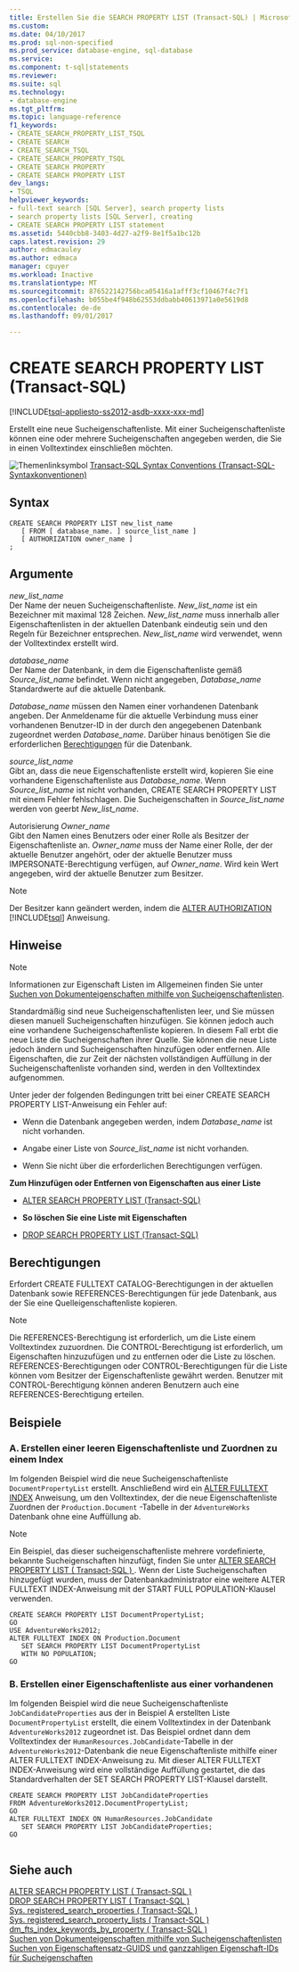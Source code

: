 ```yaml
---
title: Erstellen Sie die SEARCH PROPERTY LIST (Transact-SQL) | Microsoft Docs
ms.custom: 
ms.date: 04/10/2017
ms.prod: sql-non-specified
ms.prod_service: database-engine, sql-database
ms.service: 
ms.component: t-sql|statements
ms.reviewer: 
ms.suite: sql
ms.technology:
- database-engine
ms.tgt_pltfrm: 
ms.topic: language-reference
f1_keywords:
- CREATE_SEARCH_PROPERTY_LIST_TSQL
- CREATE SEARCH
- CREATE_SEARCH_TSQL
- CREATE_SEARCH_PROPERTY_TSQL
- CREATE SEARCH PROPERTY
- CREATE SEARCH PROPERTY LIST
dev_langs:
- TSQL
helpviewer_keywords:
- full-text search [SQL Server], search property lists
- search property lists [SQL Server], creating
- CREATE SEARCH PROPERTY LIST statement
ms.assetid: 5440cbb8-3403-4d27-a2f9-8e1f5a1bc12b
caps.latest.revision: 29
author: edmacauley
ms.author: edmaca
manager: cguyer
ms.workload: Inactive
ms.translationtype: MT
ms.sourcegitcommit: 876522142756bca05416a1afff3cf10467f4c7f1
ms.openlocfilehash: b055be4f948b62553ddbabb40613971a0e5619d8
ms.contentlocale: de-de
ms.lasthandoff: 09/01/2017

---
```

# <a name="create-search-property-list-transact-sql"></a>CREATE SEARCH PROPERTY LIST (Transact-SQL)
[!INCLUDE[tsql-appliesto-ss2012-asdb-xxxx-xxx-md](../../includes/tsql-appliesto-ss2012-asdb-xxxx-xxx-md.md)]

  Erstellt eine neue Sucheigenschaftenliste. Mit einer Sucheigenschaftenliste können eine oder mehrere Sucheigenschaften angegeben werden, die Sie in einen Volltextindex einschließen möchten.  
  
 ![Themenlinksymbol](../../database-engine/configure-windows/media/topic-link.gif "Topic link icon") [Transact-SQL Syntax Conventions (Transact-SQL-Syntaxkonventionen)](../../t-sql/language-elements/transact-sql-syntax-conventions-transact-sql.md)  
  
## <a name="syntax"></a>Syntax  
  
```  
CREATE SEARCH PROPERTY LIST new_list_name  
   [ FROM [ database_name. ] source_list_name ]  
   [ AUTHORIZATION owner_name ]  
;  
```  
  
## <a name="arguments"></a>Argumente  
 *new_list_name*  
 Der Name der neuen Sucheigenschaftenliste. *New_list_name* ist ein Bezeichner mit maximal 128 Zeichen. *New_list_name* muss innerhalb aller Eigenschaftenlisten in der aktuellen Datenbank eindeutig sein und den Regeln für Bezeichner entsprechen. *New_list_name* wird verwendet, wenn der Volltextindex erstellt wird.  
  
 *database_name*  
 Der Name der Datenbank, in dem die Eigenschaftenliste gemäß *Source_list_name* befindet. Wenn nicht angegeben, *Database_name* Standardwerte auf die aktuelle Datenbank.  
  
 *Database_name* müssen den Namen einer vorhandenen Datenbank angeben. Der Anmeldename für die aktuelle Verbindung muss einer vorhandenen Benutzer-ID in der durch den angegebenen Datenbank zugeordnet werden *Database_name*. Darüber hinaus benötigen Sie die erforderlichen [Berechtigungen](#Permissions) für die Datenbank.  
  
 *source_list_name*  
 Gibt an, dass die neue Eigenschaftenliste erstellt wird, kopieren Sie eine vorhandene Eigenschaftenliste aus *Database_name*. Wenn *Source_list_name* ist nicht vorhanden, CREATE SEARCH PROPERTY LIST mit einem Fehler fehlschlagen. Die Sucheigenschaften in *Source_list_name* werden von geerbt *New_list_name*.  
  
 Autorisierung *Owner_name*  
 Gibt den Namen eines Benutzers oder einer Rolle als Besitzer der Eigenschaftenliste an. *Owner_name* muss der Name einer Rolle, der der aktuelle Benutzer angehört, oder der aktuelle Benutzer muss IMPERSONATE-Berechtigung verfügen, auf *Owner_name*. Wird kein Wert angegeben, wird der aktuelle Benutzer zum Besitzer.  
  
> [!NOTE]  
>  Der Besitzer kann geändert werden, indem die [ALTER AUTHORIZATION](../../t-sql/statements/alter-authorization-transact-sql.md) [!INCLUDE[tsql](../../includes/tsql-md.md)] Anweisung.  
  
## <a name="remarks"></a>Hinweise  
  
> [!NOTE]  
>  Informationen zur Eigenschaft Listen im Allgemeinen finden Sie unter [Suchen von Dokumenteigenschaften mithilfe von Sucheigenschaftenlisten](../../relational-databases/search/search-document-properties-with-search-property-lists.md).  
  
 Standardmäßig sind neue Sucheigenschaftenlisten leer, und Sie müssen diesen manuell Sucheigenschaften hinzufügen. Sie können jedoch auch eine vorhandene Sucheigenschaftenliste kopieren. In diesem Fall erbt die neue Liste die Sucheigenschaften ihrer Quelle. Sie können die neue Liste jedoch ändern und Sucheigenschaften hinzufügen oder entfernen. Alle Eigenschaften, die zur Zeit der nächsten vollständigen Auffüllung in der Sucheigenschaftenliste vorhanden sind, werden in den Volltextindex aufgenommen.  
  
 Unter jeder der folgenden Bedingungen tritt bei einer CREATE SEARCH PROPERTY LIST-Anweisung ein Fehler auf:  
  
-   Wenn die Datenbank angegeben werden, indem *Database_name* ist nicht vorhanden.  
  
-   Angabe einer Liste von *Source_list_name* ist nicht vorhanden.  
  
-   Wenn Sie nicht über die erforderlichen Berechtigungen verfügen.  
  
 **Zum Hinzufügen oder Entfernen von Eigenschaften aus einer Liste**  
  
-   [ALTER SEARCH PROPERTY LIST &#40;Transact-SQL&#41;](../../t-sql/statements/alter-search-property-list-transact-sql.md)  
  
-   **So löschen Sie eine Liste mit Eigenschaften**  
  
-   [DROP SEARCH PROPERTY LIST &#40;Transact-SQL&#41;](../../t-sql/statements/drop-search-property-list-transact-sql.md)  
  
##  <a name="Permissions"></a> Berechtigungen  
 Erfordert CREATE FULLTEXT CATALOG-Berechtigungen in der aktuellen Datenbank sowie REFERENCES-Berechtigungen für jede Datenbank, aus der Sie eine Quelleigenschaftenliste kopieren.  
  
> [!NOTE]  
>  Die REFERENCES-Berechtigung ist erforderlich, um die Liste einem Volltextindex zuzuordnen. Die CONTROL-Berechtigung ist erforderlich, um Eigenschaften hinzuzufügen und zu entfernen oder die Liste zu löschen. REFERENCES-Berechtigungen oder CONTROL-Berechtigungen für die Liste können vom Besitzer der Eigenschaftenliste gewährt werden. Benutzer mit CONTROL-Berechtigung können anderen Benutzern auch eine REFERENCES-Berechtigung erteilen.  
  
## <a name="examples"></a>Beispiele  
  
### <a name="a-creating-an-empty-property-list-and-associating-it-with-an-index"></a>A. Erstellen einer leeren Eigenschaftenliste und Zuordnen zu einem Index  
 Im folgenden Beispiel wird die neue Sucheigenschaftenliste `DocumentPropertyList` erstellt. Anschließend wird ein [ALTER FULLTEXT INDEX](../../t-sql/statements/alter-fulltext-index-transact-sql.md) Anweisung, um den Volltextindex, der die neue Eigenschaftenliste Zuordnen der `Production.Document` -Tabelle in der `AdventureWorks` Datenbank ohne eine Auffüllung ab.  
  
> [!NOTE]  
>  Ein Beispiel, das dieser sucheigenschaftenliste mehrere vordefinierte, bekannte Sucheigenschaften hinzufügt, finden Sie unter [ALTER SEARCH PROPERTY LIST &#40; Transact-SQL &#41; ](../../t-sql/statements/alter-search-property-list-transact-sql.md). Wenn der Liste Sucheigenschaften hinzugefügt wurden, muss der Datenbankadministrator eine weitere ALTER FULLTEXT INDEX-Anweisung mit der START FULL POPULATION-Klausel verwenden.  
  
```  
CREATE SEARCH PROPERTY LIST DocumentPropertyList;  
GO  
USE AdventureWorks2012;  
ALTER FULLTEXT INDEX ON Production.Document   
   SET SEARCH PROPERTY LIST DocumentPropertyList  
   WITH NO POPULATION;   
GO   
```  
  
### <a name="b-creating-a-property-list-from-an-existing-one"></a>B. Erstellen einer Eigenschaftenliste aus einer vorhandenen  
 Im folgenden Beispiel wird die neue Sucheigenschaftenliste `JobCandidateProperties` aus der in Beispiel A erstellten Liste `DocumentPropertyList` erstellt, die einem Volltextindex in der Datenbank `AdventureWorks2012` zugeordnet ist. Das Beispiel ordnet dann dem Volltextindex der `HumanResources.JobCandidate`-Tabelle in der `AdventureWorks2012`-Datenbank die neue Eigenschaftenliste mithilfe einer ALTER FULLTEXT INDEX-Anweisung zu. Mit dieser ALTER FULLTEXT INDEX-Anweisung wird eine vollständige Auffüllung gestartet, die das Standardverhalten der SET SEARCH PROPERTY LIST-Klausel darstellt.  
  
```  
CREATE SEARCH PROPERTY LIST JobCandidateProperties 
FROM AdventureWorks2012.DocumentPropertyList;  
GO  
ALTER FULLTEXT INDEX ON HumanResources.JobCandidate   
   SET SEARCH PROPERTY LIST JobCandidateProperties;  
GO  
  
```  
  
## <a name="see-also"></a>Siehe auch  
 [ALTER SEARCH PROPERTY LIST &#40; Transact-SQL &#41;](../../t-sql/statements/alter-search-property-list-transact-sql.md)   
 [DROP SEARCH PROPERTY LIST &#40; Transact-SQL &#41;](../../t-sql/statements/drop-search-property-list-transact-sql.md)   
 [Sys. registered_search_properties &#40; Transact-SQL &#41;](../../relational-databases/system-catalog-views/sys-registered-search-properties-transact-sql.md)   
 [Sys. registered_search_property_lists &#40; Transact-SQL &#41;](../../relational-databases/system-catalog-views/sys-registered-search-property-lists-transact-sql.md)   
 [dm_fts_index_keywords_by_property &#40; Transact-SQL &#41;](../../relational-databases/system-dynamic-management-views/sys-dm-fts-index-keywords-by-property-transact-sql.md)   
 [Suchen von Dokumenteigenschaften mithilfe von Sucheigenschaftenlisten](../../relational-databases/search/search-document-properties-with-search-property-lists.md)   
 [Suchen von Eigenschaftensatz-GUIDS und ganzzahligen Eigenschaft-IDs für Sucheigenschaften](../../relational-databases/search/find-property-set-guids-and-property-integer-ids-for-search-properties.md)  
  
  


